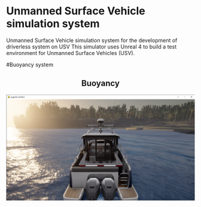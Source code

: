 # Unmanned Surface Vehicle simulation system
 Unmanned Surface Vehicle simulation system for the development of driverless system on USV
 This simulator uses Unreal 4 to build a test environment for Unmanned Surface Vehicles (USV). 

#Buoyancy system
## <div align="center">Buoyancy</div>

<p align="left"><img width="800" src="./Buoyancy_system.png?raw=true"></p>